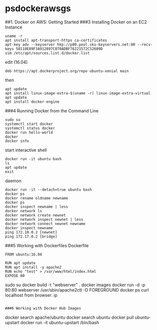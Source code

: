 # psdockerawsgs
##1. Docker on AWS: Getting Started
###3 Installing Docker on an EC2 Instance
```
uname -r
apt install apt-transport-https ca-certificates
apt-key adv --keyserver hkp://p80.pool.sks-keyservers.net:80 --recv-keys 58118E89F3A912897C070ADBF76221572C52609D
vim /etc/apt/sources.list.d/docker.list
```
edit (16.04)
```
deb https://apt.dockerproject.org/repo ubuntu-xenial main
```
then
```
apt update
apt install linux-image-extra-$(uname -r) linux-image-extra-virtual
apt update
apt install docker-engine
```


###4 Running Docker from the Command Line
```
sudo su
systemctl start docker
systemctl status docker
docker run hello-world
docker 
docker info
```

start interactive shell
```
docker run -it ubuntu bash
ls
apt update
exit
```

daemon
```
docker run -it --detach=true ubuntu bash
docker ps
docker rename oldname newname
docker ps
docker inspect newname | less
docker network ls
docker network create newnet
docker network inspect newnet | less
docker network connect newnet newname
docker inspect newname	
ping 172.18.0.2 [newnet]
ping 172.17.0.2	[bridge]
```
###5 Working with Dockerfiles
Dockerfile
```
FROM ubuntu:16.04

RUN apt update
RUN apt install -y apache2
RUN echo "test" > /var/www/html/index.html
EXPOSE 80
```

sudo su
docker build -t "webserver" .
docker images
docker run -d -p 80:80 webserver /usr/sbin/apache2ctl -D FOREGROUND
docker ps
curl localhost
from browser: 
ip
```

###6 Working with Docker Hub Images
```
docker search apache/ubuntu
docker search ubuntu
docker pull ubuntu-upstart
docker run -it ubuntu-upstart /bin/bash
```

